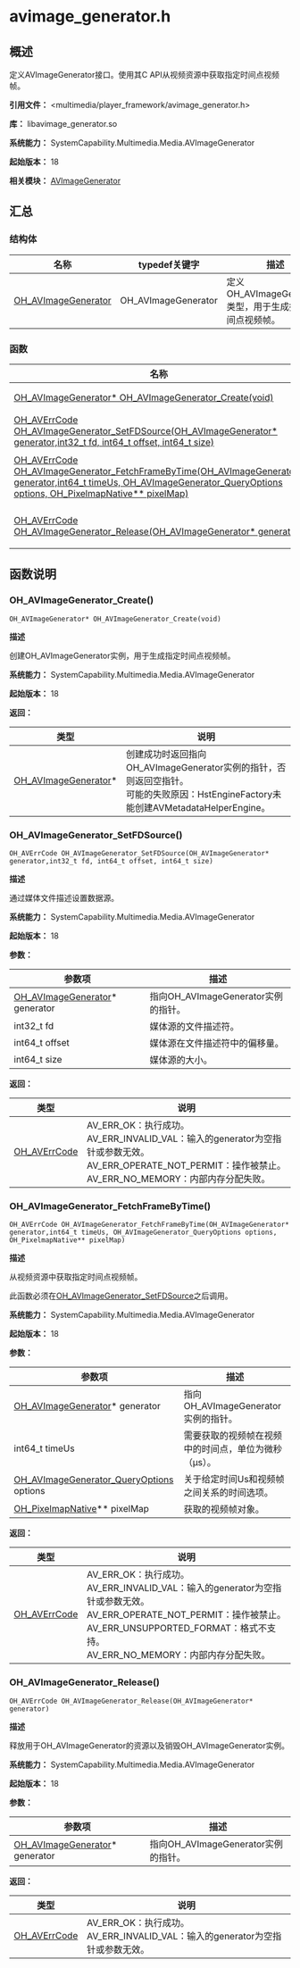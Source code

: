 # avimage_generator.h
<!--Kit: Media Kit-->
<!--Subsystem: Multimedia-->
<!--Owner: @wang-haizhou6-->
<!--Designer: @HmQQQ-->
<!--Tester: @xchaosioda-->
<!--Adviser: @zengyawen-->

## 概述

定义AVImageGenerator接口。使用其C API从视频资源中获取指定时间点视频帧。

**引用文件：** <multimedia/player_framework/avimage_generator.h>

**库：** libavimage_generator.so

**系统能力：** SystemCapability.Multimedia.Media.AVImageGenerator

**起始版本：** 18

**相关模块：** [AVImageGenerator](capi-avimagegenerator.md)

## 汇总

### 结构体

| 名称 | typedef关键字 | 描述 |
| -- | -- | -- |
| [OH_AVImageGenerator](capi-avimagegenerator-oh-avimagegenerator.md) | OH_AVImageGenerator | 定义OH_AVImageGenerator类型，用于生成指定时间点视频帧。 |

### 函数

| 名称 | 描述 |
| -- | -- |
| [OH_AVImageGenerator* OH_AVImageGenerator_Create(void)](#oh_avimagegenerator_create) | 创建OH_AVImageGenerator实例，用于生成指定时间点视频帧。 |
| [OH_AVErrCode OH_AVImageGenerator_SetFDSource(OH_AVImageGenerator* generator,int32_t fd, int64_t offset, int64_t size)](#oh_avimagegenerator_setfdsource) | 通过媒体文件描述设置数据源。 |
| [OH_AVErrCode OH_AVImageGenerator_FetchFrameByTime(OH_AVImageGenerator* generator,int64_t timeUs, OH_AVImageGenerator_QueryOptions options, OH_PixelmapNative** pixelMap)](#oh_avimagegenerator_fetchframebytime) | 从视频资源中获取指定时间点视频帧。<br>此函数必须在[OH_AVImageGenerator_SetFDSource](#oh_avimagegenerator_setfdsource)之后调用。 |
| [OH_AVErrCode OH_AVImageGenerator_Release(OH_AVImageGenerator* generator)](#oh_avimagegenerator_release) | 释放用于OH_AVImageGenerator的资源以及销毁OH_AVImageGenerator实例。 |

## 函数说明

### OH_AVImageGenerator_Create()

```
OH_AVImageGenerator* OH_AVImageGenerator_Create(void)
```

**描述**

创建OH_AVImageGenerator实例，用于生成指定时间点视频帧。

**系统能力：** SystemCapability.Multimedia.Media.AVImageGenerator

**起始版本：** 18

**返回：**

| 类型 | 说明 |
| -- | -- |
| [OH_AVImageGenerator](capi-avimagegenerator-oh-avimagegenerator.md)* | 创建成功时返回指向OH_AVImageGenerator实例的指针，否则返回空指针。<br>         可能的失败原因：HstEngineFactory未能创建AVMetadataHelperEngine。 |

### OH_AVImageGenerator_SetFDSource()

```
OH_AVErrCode OH_AVImageGenerator_SetFDSource(OH_AVImageGenerator* generator,int32_t fd, int64_t offset, int64_t size)
```

**描述**

通过媒体文件描述设置数据源。

**系统能力：** SystemCapability.Multimedia.Media.AVImageGenerator

**起始版本：** 18


**参数：**

| 参数项 | 描述 |
| -- | -- |
| [OH_AVImageGenerator](capi-avimagegenerator-oh-avimagegenerator.md)* generator | 指向OH_AVImageGenerator实例的指针。 |
| int32_t fd | 媒体源的文件描述符。 |
| int64_t offset | 媒体源在文件描述符中的偏移量。 |
| int64_t size | 媒体源的大小。 |

**返回：**

| 类型 | 说明 |
| -- | -- |
| [OH_AVErrCode](../apis-avcodec-kit/_core.md#oh_averrcode-1) | AV_ERR_OK：执行成功。<br>         AV_ERR_INVALID_VAL：输入的generator为空指针或参数无效。<br>         AV_ERR_OPERATE_NOT_PERMIT：操作被禁止。<br>         AV_ERR_NO_MEMORY：内部内存分配失败。 |

### OH_AVImageGenerator_FetchFrameByTime()

```
OH_AVErrCode OH_AVImageGenerator_FetchFrameByTime(OH_AVImageGenerator* generator,int64_t timeUs, OH_AVImageGenerator_QueryOptions options, OH_PixelmapNative** pixelMap)
```

**描述**

从视频资源中获取指定时间点视频帧。

此函数必须在[OH_AVImageGenerator_SetFDSource](#oh_avimagegenerator_setfdsource)之后调用。

**系统能力：** SystemCapability.Multimedia.Media.AVImageGenerator

**起始版本：** 18


**参数：**

| 参数项 | 描述 |
| -- | -- |
| [OH_AVImageGenerator](capi-avimagegenerator-oh-avimagegenerator.md)* generator | 指向OH_AVImageGenerator实例的指针。 |
| int64_t timeUs | 需要获取的视频帧在视频中的时间点，单位为微秒（μs）。 |
| [OH_AVImageGenerator_QueryOptions](capi-avimage-generator-base-h.md#oh_avimagegenerator_queryoptions) options | 关于给定时间Us和视频帧之间关系的时间选项。 |
| [OH_PixelmapNative](../apis-image-kit/capi-image-nativemodule-oh-pixelmapnative.md)** pixelMap | 获取的视频帧对象。 |

**返回：**

| 类型 | 说明 |
| -- | -- |
| [OH_AVErrCode](../apis-avcodec-kit/_core.md#oh_averrcode-1) | AV_ERR_OK：执行成功。<br>         AV_ERR_INVALID_VAL：输入的generator为空指针或参数无效。<br>         AV_ERR_OPERATE_NOT_PERMIT：操作被禁止。<br>         AV_ERR_UNSUPPORTED_FORMAT：格式不支持。<br>         AV_ERR_NO_MEMORY：内部内存分配失败。 |

### OH_AVImageGenerator_Release()

```
OH_AVErrCode OH_AVImageGenerator_Release(OH_AVImageGenerator* generator)
```

**描述**

释放用于OH_AVImageGenerator的资源以及销毁OH_AVImageGenerator实例。

**系统能力：** SystemCapability.Multimedia.Media.AVImageGenerator

**起始版本：** 18


**参数：**

| 参数项 | 描述 |
| -- | -- |
| [OH_AVImageGenerator](capi-avimagegenerator-oh-avimagegenerator.md)* generator | 指向OH_AVImageGenerator实例的指针。 |

**返回：**

| 类型 | 说明 |
| -- | -- |
| [OH_AVErrCode](../apis-avcodec-kit/_core.md#oh_averrcode-1) | AV_ERR_OK：执行成功。<br>         AV_ERR_INVALID_VAL：输入的generator为空指针或参数无效。 |


